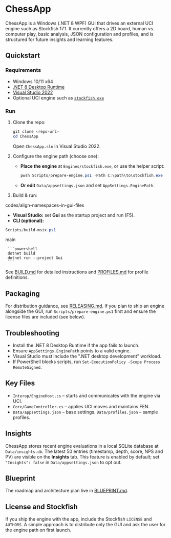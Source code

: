 # ChessApp

ChessApp is a Windows (.NET 8 WPF) GUI that drives an external UCI engine such as Stockfish 17.1. It currently offers a 2D board, human vs. computer play, basic analysis, JSON configuration and profiles, and is structured for future insights and learning features.

## Quickstart

### Requirements

* Windows 10/11 x64
* [.NET 8 Desktop Runtime](https://dotnet.microsoft.com/)
* [Visual Studio 2022](https://visualstudio.microsoft.com/)
* Optional UCI engine such as [`stockfish.exe`](https://stockfishchess.org/)

### Run

1. Clone the repo:

   ```powershell
   git clone <repo-url>
   cd ChessApp
   ```

   Open `ChessApp.sln` in Visual Studio 2022.

2. Configure the engine path (choose one):

   * **Place the engine** at `Engines/stockfish.exe`, or use the helper script:

     ```powershell
     pwsh Scripts/prepare-engine.ps1 -Path C:\path\to\stockfish.exe
     ```
   * **Or edit** `Data/appsettings.json` and set `AppSettings.EnginePath`.

3. Build & run:

codex/align-namespaces-in-gui-files
   * **Visual Studio:** set **Gui** as the startup project and run (F5).
   * **CLI (optional):**

```powershell
Scripts/build-msix.ps1
```
main

     ```powershell
     dotnet build
     dotnet run --project Gui
     ```

See [BUILD.md](docs/BUILD.md) for detailed instructions and [PROFILES.md](docs/PROFILES.md) for profile definitions.

## Packaging

For distribution guidance, see [RELEASING.md](RELEASING.md). If you plan to ship an engine alongside the GUI, run `Scripts/prepare-engine.ps1` first and ensure the license files are included (see below).

## Troubleshooting

* Install the .NET 8 Desktop Runtime if the app fails to launch.
* Ensure `AppSettings.EnginePath` points to a valid engine.
* Visual Studio must include the ".NET desktop development" workload.
* If PowerShell blocks scripts, run `Set-ExecutionPolicy -Scope Process RemoteSigned`.

## Key Files

* `Interop/EngineHost.cs` – starts and communicates with the engine via UCI.
* `Core/GameController.cs` – applies UCI moves and maintains FEN.
* `Data/appsettings.json` – base settings. `Data/profiles.json` – sample profiles.

## Insights

ChessApp stores recent engine evaluations in a local SQLite database at `Data/insights.db`. The latest 50 entries (timestamp, depth, score, NPS and PV) are visible on the **Insights** tab. This feature is enabled by default; set `"Insights": false` in `Data/appsettings.json` to opt out.

## Blueprint

The roadmap and architecture plan live in [BLUEPRINT.md](docs/BLUEPRINT.md).

## License and Stockfish

If you ship the engine with the app, include the Stockfish `LICENSE` and `AUTHORS`. A simple approach is to distribute only the GUI and ask the user for the engine path on first launch.
